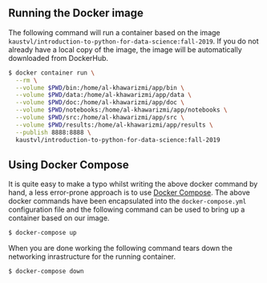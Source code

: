 ## Running the Docker image

The following command will run a container based on the image 
`kaustvl/introduction-to-python-for-data-science:fall-2019`. If you do not already have a local 
copy of the image, the image will be automatically downloaded from DockerHub.

```bash
$ docker container run \
  --rm \
  --volume $PWD/bin:/home/al-khawarizmi/app/bin \
  --volume $PWD/data:/home/al-khawarizmi/app/data \
  --volume $PWD/doc:/home/al-khawarizmi/app/doc \
  --volume $PWD/notebooks:/home/al-khawarizmi/app/notebooks \
  --volume $PWD/src:/home/al-khawarizmi/app/src \
  --volume $PWD/results:/home/al-khawarizmi/app/results \
  --publish 8888:8888 \
  kaustvl/introduction-to-python-for-data-science:fall-2019
```

## Using Docker Compose

It is quite easy to make a typo whilst writing the above docker command by hand, a less error-prone approach is to use [Docker Compose](https://docs.docker.com/compose/). The above docker commands have been encapsulated into the `docker-compose.yml` configuration file and the following command can be used to bring up a container based on our image.

```bash
$ docker-compose up
```

When you are done working the following command tears down the networking inrastructure for the running container.

```bash
$ docker-compose down
```
